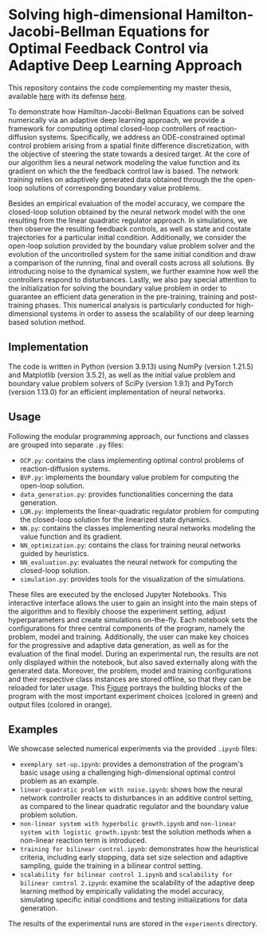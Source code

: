 # Solving high-dimensional Hamilton-Jacobi-Bellman Equations for Optimal Feedback Control via Adaptive Deep Learning Approach
This repository contains the code complementing my master thesis, available [here](https://github.com/ElisaGiesecke/AdaDL-for-HJB-Equations/blob/main/master%20thesis.pdf) with its defense [here](https://github.com/ElisaGiesecke/AdaDL-for-HJB-Equations/blob/main/master%20defense.pdf).

To demonstrate how Hamilton-Jacobi-Bellman Equations can be solved numerically via an adaptive deep learning approach, we provide a framework for computing optimal closed-loop controllers of reaction-diffusion systems. Specifically, we address an ODE-constrained optimal control problem arising from a spatial finite difference discretization, with the objective of steering the state towards a desired target. At the core of our algorithm lies a neural network modeling the value function and its gradient on which the the feedback control law is based. The network training relies on adaptively generated data obtained through the the open-loop solutions of corresponding boundary value problems.

Besides an empirical evaluation of the model accuracy, we compare the closed-loop solution obtained by the neural network model with the one resulting from the linear quadratic regulator approach. In simulations, we then observe the resulting feedback controls, as well as state and costate trajectories for a particular initial condition. Additionally, we consider the open-loop solution provided by the boundary value problem solver and the evolution of the uncontrolled system for the same initial condition and draw a comparison of the running, final and overall costs across all solutions. By introducing noise to the dynamical system, we further examine how well the controllers respond to disturbances. Lastly, we also pay special attention to the initialization for solving the boundary value problem in order to guarantee an efficient data generation in the pre-training, training and post-training phases. This numerical analysis is particularly conducted for high-dimensional systems in order to assess the scalability of our deep learning based solution method.


## Implementation
The code is written in Python (version 3.9.13) using NumPy (version 1.21.5) and Matplotlib (version 3.5.2), as well as the initial value problem and boundary value problem solvers of SciPy (version 1.9.1) and PyTorch (version 1.13.0) for an efficient implementation of neural networks.


## Usage
Following the modular programming approach, our functions and classes are grouped into separate `.py` files:

  * `OCP.py`: contains the class implementing optimal control problems of reaction-diffusion systems.
  * `BVP.py`: implements the boundary value problem for computing the open-loop solution.
  * `data_generation.py`: provides functionalities concerning the data generation.
  * `LQR.py`: implements the linear-quadratic regulator problem for computing the closed-loop solution for the linearized state dynamics.
  * `NN.py`: contains the classes implementing neural networks modeling the value function and its gradient.
  * `NN_optimization.py`: contains the class for training neural networks guided by heuristics.
  * `NN_evaluation.py`: evaluates the neural network for computing the closed-loop solution.
  * `simulation.py`: provides tools for the visualization of the simulations.

These files are executed by the enclosed Jupyter Notebooks. This interactive interface allows the user to gain an insight into the main steps of the algorithm and to flexibly choose the experiment setting, adjust hyperparameters and create simulations on-the-fly. Each notebook sets the configurations for three central components of the program, namely the problem, model and training. Additionally, the user can make key choices for the progressive and adaptive data generation, as well as for the evaluation of the final model. During an experimental run, the results are not only displayed within the notebook, but also saved externally along with the generated data. Moreover, the problem, model and training configurations and their respective class instances are stored offline, so that they can be reloaded for later usage. This [Figure](program_structure.pdf) portrays the building blocks of the program with the most important experiment choices (colored in green) and output files (colored in orange).


## Examples

We showcase selected numerical experiments via the provided `.ipynb` files: 

  * `exemplary set-up.ipynb`: provides a demonstration of the program's basic usage using a challenging high-dimensional optimal control problem as an example.
  * `linear-quadratic problem with noise.ipynb`: shows how the neural network controller reacts to disturbances in an additive control setting, as compared to the linear quadratic regulator and the boundary value problem solution.
  * `non-linear system with hyperbolic growth.ipynb` and `non-linear system with logistic growth.ipynb`: test the solution methods when a non-linear reaction term is introduced.
  * `training for bilinear control.ipynb`: demonstrates how the heuristical criteria, including early stopping, data set size selection and adaptive sampling, guide the training in a bilinear control setting.
  * `scalability for bilinear control 1.ipynb` and `scalability for bilinear control 2.ipynb`: examine the scalability of the adaptive deep learning method by empirically validating the model accuracy, simulating specific initial conditions and testing initializations for data generation.
  
The results of the experimental runs are stored in the `experiments` directory.
